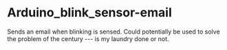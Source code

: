 # Arduino_blink_sensor-email

Sends an email when blinking is sensed. Could potentially be used to solve the problem of the century --- is my laundry done or not. 
